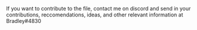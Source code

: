 If you want to contribute to the file, contact me on discord and send in your contributions, reccomendations, ideas, and other relevant information at Bradley#4830
